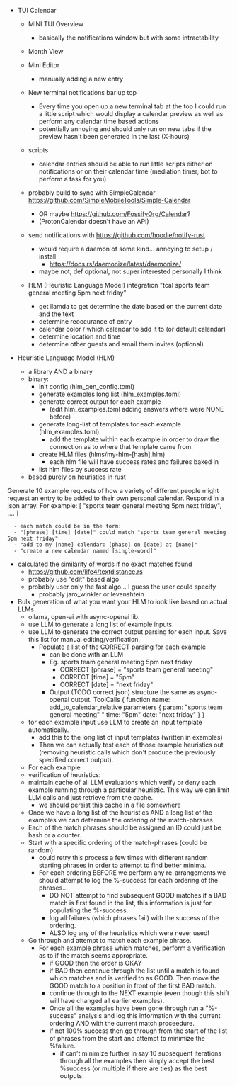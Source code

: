- TUI Calendar 
  - MINI TUI Overview
     - basically the notifications window but with some intractability
  - Month View
  - Mini Editor
     - manually adding a new entry
  - New terminal notifications bar up top
     - Every time you open up a new terminal tab at the top I could run a
       little script which would display a calendar preview as well as 
       perform any calendar time based actions
     - potentially annoying and should only run on new tabs if the preview
       hasn't been generated in the last (X-hours) 
  - scripts
    - calendar entries should be able to run little scripts either on
      notifications or on their calendar time (mediation timer, bot to perform
      a task for you)

  - probably build to sync with SimpleCalendar https://github.com/SimpleMobileTools/Simple-Calendar
    - OR maybe https://github.com/FossifyOrg/Calendar?
    - (ProtonCalendar doesn't have an API)

  - send notifications with https://github.com/hoodie/notify-rust
    - would require a daemon of some kind... annoying to setup / install
      - https://docs.rs/daemonize/latest/daemonize/
    - maybe not, def optional, not super interested personally I think
  - HLM (Heuristic Language Model) integration 
    "tcal sports team general meeting 5pm next friday" 
       - get llamda to get determine the date based on the current date and the
         text
       - determine reoccurance of entry
       - calendar color / which calendar to add it to (or default calendar)
       - determine location and time
       - determine other guests and email them invites (optional) 

- Heuristic Language Model (HLM)
   - a library AND a binary
   - binary: 
     - init config (hlm_gen_config.toml)
     - generate examples long list (hlm_examples.toml)
     - generate correct output for each example 
        - (edit hlm_examples.toml adding answers where were NONE before)
     - generate long-list of templates for each example (hlm_examples.toml)
        - add the template within each example in order to draw the connection
          as to where that template came from.
     - create HLM files (hlms/my-hlm-[hash].hlm) 
        - each hlm file will have success rates and failures baked in
     - list hlm files by success rate
   - based purely on heuristics in rust

Generate 10 example requests of how a variety of different people might request
an entry to be added to their own personal calendar. Respond in a json array. For
example: 
[
"sports team general meeting 5pm next friday",
....
]

      - each match could be in the form: 
      - "[phrase] [time] [date]" could match "sports team general meeting 5pm next friday"
      - "add to my [name] calendar: [phase] on [date] at [name]" 
      - "create a new calendar named [single-word]"
   - calculated the similarity of words if no exact matches found
     - https://github.com/life4/textdistance.rs
     - probably use "edit" based algo
     - probably user only the fast algo... I guess the user could specify
       - probably jaro_winkler or levenshtein
   - Bulk generation of what you want your HLM to look like based on actual LLMs
      - ollama, open-ai with async-openai lib.
      - use LLM to generate a long list of example inputs.
      - use LLM to generate the correct output parsing for each input. Save this
        list for manual editing/verification.
        - Populate a list of the CORRECT parsing for each example
           - can be done with an LLM
           - Eg. sports team general meeting 5pm next friday 
               - CORRECT [phrase] = "sports team general meeting"
               - CORRECT [time] = "5pm" 
               - CORRECT [date] = "next friday"
           - Output (TODO correct json) structure the same as async-openai
             output.
              ToolCalls {
                function name: add_to_calendar_relative
                parameters {
                  param: "sports team general meeting" "
                  time: "5pm"
                  date: "next friday"
                }
              }
      - for each example input use LLM to create an input template
        automatically. 
         - add this to the long list of input templates (written in examples)
         - Then we can actually test each of those example heuristics out
           (removing heuristic calls which don't produce the previously
           specified correct output).
      - For each example 
       - verification of heuristics:
        - maintain cache of all LLM evaluations which verify or deny each example
          running through a particular heuristic. This way we can limit LLM
          calls and just retrieve from the cache. 
           - we should persist this cache in a file somewhere
        - Once we have a long list of the heuristics AND a long list of the
          examples we can determine the ordering of the match-phrases
        - Each of the match phrases should be assigned an ID could just be hash
          or a counter. 
        - Start with a specific ordering of the match-phrases (could be random)
           - could retry this process a few times with different random starting
             phrases in order to attempt to find better minima. 
           - For each ordering BEFORE we perform any re-arrangements we should
             attempt to log the %-success for each ordering of the phrases... 
              - DO NOT attempt to find subsequent GOOD matches if a BAD match is
                first found in the list, this information is just for populating
                the %-success.
              - log all failures (which phrases fail) with the success of the
                ordering.
              - ALSO log any of the heuristics which were never used!
        - Go through and attempt to match each example phrase.
           - For each example phrase which matches, perform a verification as to
             if the match seems appropriate. 
             - if GOOD then the order is OKAY
             - if BAD then continue through the list until a match is found
               which matches and is verified to as GOOD. Then move the GOOD
               match to a position in front of the first BAD match. 
             - continue through to the NEXT example (even though this shift will
               have changed all earlier examples).
             - Once all the examples have been gone through run a "%-success"
               analysis and log this information with the current ordering AND
               with the current match proceedure.
             - if not 100% success then go through from the start of the list of
               phrases from the start and attempt to minimize the %failure. 
                - if can't minimize further in say 10 subsequent iterations
                  through all the examples then simply accept the best %success
                  (or multiple if there are ties) as the best outputs.
            
